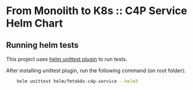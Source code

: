 # From Monolith to K8s :: C4P Service Helm Chart

## Running helm tests

This project uses [helm unittest plugin](https://github.com/helm-unittest/helm-unittest/) to run tests.

After installing unittest plugin, run the following command (on root folder):

```sh
    helm unittest helm/fmtok8s-c4p-service --helm3
```